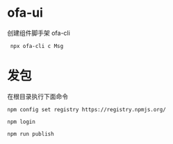 # ofa-ui

创建组件脚手架 ofa-cli

```
 npx ofa-cli c Msg
```

# 发包
在根目录执行下面命令
```
npm config set registry https://registry.npmjs.org/

npm login

npm run publish
```